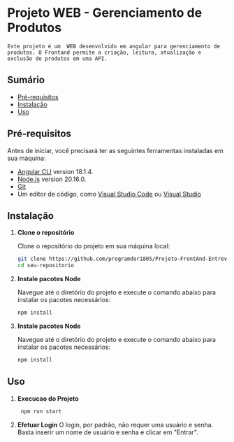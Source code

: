 # Projeto WEB - Gerenciamento de Produtos

    Este projeto é um  WEB desenvolvido em angular para gerenciamento de produtos. O Frontand permite a criação, leitura, atualização e exclusão de produtos em uma API.

## Sumário

- [Pré-requisitos](#pré-requisitos)
- [Instalação](#instalação)
- [Uso](#uso)


## Pré-requisitos

Antes de iniciar, você precisará ter as seguintes ferramentas instaladas em sua máquina:

- [Angular CLI](https://github.com/angular/angular-cli) version 18.1.4.
- [Node.js](https://nodejs.org/pt/download/package-manager) version 20.16.0.
- [Git](https://git-scm.com/)
- Um editor de código, como [Visual Studio Code](https://code.visualstudio.com/) ou [Visual Studio](https://visualstudio.microsoft.com/)

## Instalação

1. **Clone o repositório**

   Clone o repositório do projeto em sua máquina local:

   ```bash
   git clone https://github.com/programdor1805/Projeto-FrontAnd-Entrevista.git
   cd seu-repositorio


2. **Instale pacotes Node**

	 Navegue até o diretório do projeto e execute o comando abaixo para instalar os pacotes necessários:
	```bash
	npm install


2. **Instale pacotes Node**

	 Navegue até o diretório do projeto e execute o comando abaixo para instalar os pacotes necessários:
	```bash
	npm install


## Uso

1. **Execucao do Projeto**

   ```bash
	npm run start 

2. **Efetuar Login**
    O login, por padrão, não requer uma usuário e senha. Basta inserir um nome de usuário e senha  e clicar em "Entrar".